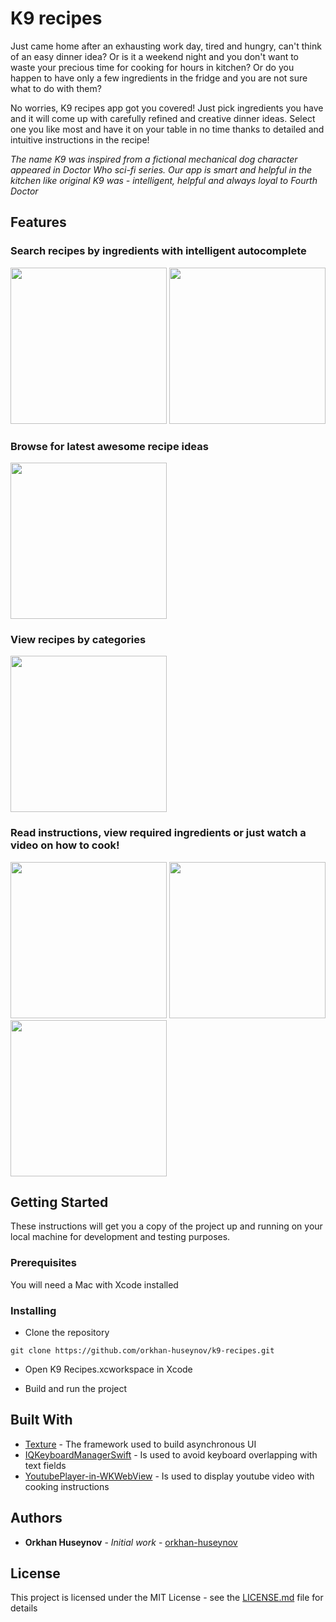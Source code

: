 #  K9 recipes

Just came home after an exhausting work day, tired and hungry, can't think of an easy dinner idea? Or is it a weekend night and you don't want to waste your precious time for cooking for hours in kitchen? Or do you happen to have only a few ingredients in the fridge and you are not sure what to do with them?

No worries, K9 recipes app got you covered! Just pick ingredients you have and it will come up with carefully refined and creative dinner ideas. Select one you like most and have it on your table in no time thanks to detailed and intuitive instructions in the recipe!

*The name K9 was inspired from a fictional mechanical dog character appeared in Doctor Who sci-fi series. Our app is smart and helpful in the kitchen like original K9 was - intelligent, helpful and always loyal to Fourth Doctor*

## Features

### Search recipes by ingredients with intelligent autocomplete
<p float="left">
    <img src="https://habrastorage.org/webt/5l/z6/3q/5lz63qyqv1_ups0cuh4uw7jgpju.png" width="250" />
    <img src="https://habrastorage.org/webt/jw/jx/wq/jwjxwqgrbcuihjjlelfwrstgxni.png" width="250" />
</p>

### Browse for latest awesome recipe ideas
<p float="left">
    <img src="https://habrastorage.org/webt/3l/gz/de/3lgzdefwgvjgak0hhcdpwhu7moo.png" width="250" />
</p>

### View recipes by categories
<p float="left">
    <img src="https://habrastorage.org/webt/oq/5x/kd/oq5xkdmtwwapmmpubwgvq18_kpm.png" width="250" />
</p>

### Read instructions, view required ingredients or just watch a video on how to cook!
<p float="left">
    <img src="https://habrastorage.org/webt/vm/es/ko/vmeskobolte_nmo6iennug6cc3w.png" width="250" />
    <img src="https://habrastorage.org/webt/5y/vc/0s/5yvc0sfugmj1mdbvrdveur3sfs4.png" width="250" />
    <img src="https://habrastorage.org/webt/ov/ml/gm/ovmlgmic2anu6xkv3ho_-khphwe.png" width="250" />
</p>


## Getting Started
    
These instructions will get you a copy of the project up and running on your local machine for development and testing purposes.

### Prerequisites

You will need a Mac with Xcode installed

### Installing

* Clone the repository

```
git clone https://github.com/orkhan-huseynov/k9-recipes.git
```
* Open K9 Recipes.xcworkspace in Xcode

* Build and run the project

## Built With

* [Texture](https://texturegroup.org) - The framework used to build asynchronous UI
* [IQKeyboardManagerSwift](https://github.com/hackiftekhar/IQKeyboardManager) - Is used to avoid keyboard overlapping with text fields
* [YoutubePlayer-in-WKWebView](https://github.com/hmhv/YoutubePlayer-in-WKWebView) - Is used to display youtube video with cooking instructions

## Authors
* **Orkhan Huseynov** - *Initial work* - [orkhan-huseynov](https://github.com/orkhan-huseynov)

## License

This project is licensed under the MIT License - see the [LICENSE.md](LICENSE.md) file for details
